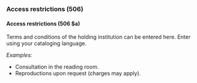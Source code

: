 ### Access restrictions (506)

#### Access restrictions (506 $a)
Terms and conditions of the holding institution can be entered here. Enter using your cataloging language.

_Examples:_

- Consultation in the reading room.
- Reproductions upon request (charges may apply).
